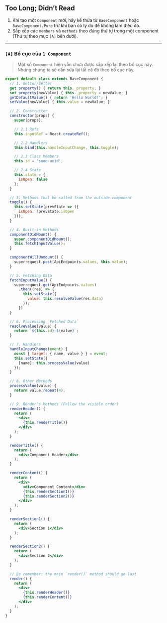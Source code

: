 ## **Too Long; Didn’t Read**
1. Khi tạo một `Component` mới, hãy kế thừa từ `BaseComponent` hoặc `BaseComponent.Pure` trừ khi bạn có lý do để không làm điều đó.
2. Sắp xếp các `members` và `methods` theo đúng thứ tự trong một component (Thứ tự theo mục `[A]` bên dưới).

---

### **`[A]` Bố cục của `1 Component`**
> Một số `Component` hiện vẫn chưa được sắp xếp lại theo bố cục này. Nhưng chúng ta sẽ dần sửa lại tất cả đó theo bố cục này.


```jsx
export default class extends BaseComponent {
  // 1. Getter/Setter
  get property() { return this._property; }
  set property(newValue) { this._property = newValue; }
  getDefaultValue() { return 'Hello World!'; }
  setValue(newValue) { this.value = newValue; }

  // 2. Constructor
  constructor(props) {
    super(props);

    // 2.1 Refs
    this.inputRef = React.createRef();

    // 2.2 Handlers
    this.bind(this.handleInputChange, this.toggle);

    // 2.3 Class Members
    this.id = 'some-uuid';

    // 2.4 State
    this.state = {
      isOpen: false
    };
  }

  // 3. Methods that be called from the outside component
  toggle() {
    this.setState(prevState => ({
      isOpen: !prevState.isOpen
    }));
  }

  // 4. Built-in Methods
  componentDidMount() {
    super.componentDidMount();
    this.fetchInputValue();
  }

  componentWillUnmount() {
    superrequest.post(ApiEndpoints.values, this.value);
  }

  // 5. Fetching Data
  fetchInputValue() {
    superrequest.get(ApiEndpoints.values)
      .then((res) => {
        this.setState({
          value: this.resolveValue(res.data)
        });
      })
  }

  // 6. Processing `Fetched Data`
  resolveValue(value) {
    return `${this.id}-${value}`;
  }

  // 7. Handlers
  handleInputChange(event) {
    const { target: { name, value } } = event;
    this.setState({
      [name]: this.processValue(value)
    });
  }

  // 8. Other Methods
  processValue(value) {
    return value.repeat(4);
  }

  // 9. Render's Methods (Follow the visible order)
  renderHeader() {
    return (
      <div>
        {this.renderTitle()}
      </div>
    );
  }

  renderTitle() {
    return (
      <div>Component Header</div>
    );
  }

  renderContent() {
    return (
      <div>
        <div>Component Content</div>
        {this.renderSection1()}
        {this.renderSection2()}
      </div>
    );
  }

  renderSection1() {
    return (
      <div>Section 1</div>
    );
  }

  renderSection2() {
    return (
      <div>Section 2</div>
    );
  }

  // Be remember: the main `render()` method should go last
  render() {
    return (
      <div>
        {this.renderHeader()}
        {this.renderContent()}
      </div>
    );
  }
}
```